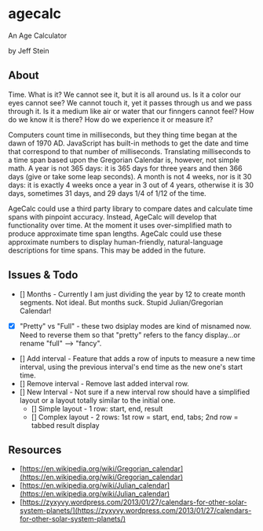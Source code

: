 # agecalc

An Age Calculator

by Jeff Stein


## About

Time.  What is it?  We cannot see it, but it is all around us.  Is it a color our eyes cannot see?  We cannot touch it, yet it passes through us and we pass through it.  Is it a medium like air or water that our finngers cannot feel?  How do we know it is there?  How do we experience it or measure it?

Computers count time in milliseconds, but they thing time began at the dawn of 1970 AD.  JavaScript has built-in methods to get the date and time that correspond to that number of milliseconds.  Translating milliseconds to a time span based upon the Gregorian Calendar is, however, not simple math.  A year is not 365 days: it is 365 days for three years and then 366 days (give or take some leap seconds).  A month is not 4 weeks, nor is it 30 days: it is exactly 4 weeks once a year in 3 out of 4 years, otherwise it is 30 days, sometimes 31 days, and 29 days 1/4 of 1/12 of the time.

AgeCalc could use a third party library to compare dates and calculate time spans with pinpoint accuracy.  Instead, AgeCalc will develop that functionality over time.  At the moment it uses over-simplified math to produce approximate time span lengths.  AgeCalc could use these approximate numbers to display human-friendly, natural-language descriptions for time spans.  This may be added in the future.


## Issues & Todo

* [] Months - Currently I am just dividing the year by 12 to create month segments.  Not ideal.  But months suck.  Stupid Julian/Gregorian Calendar!
* [X] "Pretty" vs "Full" - these two dsiplay modes are kind of misnamed now.  Need to reverse them so that "pretty" refers to the fancy display...or rename "full" --> "fancy".
* [] Add interval - Feature that adds a row of inputs to measure a new time interval, using the previous interval's end time as the new one's start time.
* [] Remove interval - Remove last added interval row.
* [] New Interval - Not sure if a new interval row should have a simplified layout or a layout totally similar to the initial one.
  * [] Simple layout - 1 row: start, end, result
  * [] Complex layout - 2 rows: 1st row = start, end, tabs; 2nd row = tabbed result display


## Resources

* [https://en.wikipedia.org/wiki/Gregorian_calendar](https://en.wikipedia.org/wiki/Gregorian_calendar)
* [https://en.wikipedia.org/wiki/Julian_calendar](https://en.wikipedia.org/wiki/Julian_calendar)
* [https://zyxyvy.wordpress.com/2013/01/27/calendars-for-other-solar-system-planets/](https://zyxyvy.wordpress.com/2013/01/27/calendars-for-other-solar-system-planets/)

